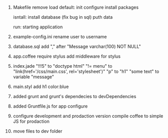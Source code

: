 1. Makefile
	remove load
	default:
		init configure
		install packages

	isntall:
		install database (fix bug in sql)
		puth data

	run:
		starting application


2. example-config.ini
	rename user to username

3. database.sql
	add "," after "Message varchar(100) NOT NULL"

4. app.coffee
	require stylus
	add middleware for stylus 

5. index.jade
	"!!!5" to "doctype html"
	"!= menu" to "link(href='/css/main.css', rel='stylesheet')"
	"p" to "h1"
	"some text" to variable "message"

6. main.styl
	add h1 color:blue

7. added grunt and grunt's dependecies to devDependencies

8. added Gruntfile.js for app configure

9. configure
	development and prodaction version
	compile coffee to simple JS for prodaction

10. move files to dev folder
